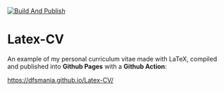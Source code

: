 [![Build And Publish](https://github.com/dfsmania/Latex-CV/actions/workflows/build_and_publish.yml/badge.svg)](https://github.com/dfsmania/Latex-CV/actions/workflows/build_and_publish.yml)

# Latex-CV

An example of my personal curriculum vitae made with LaTeX, compiled and published into **Github Pages** with a **Github Action**:

https://dfsmania.github.io/Latex-CV/
